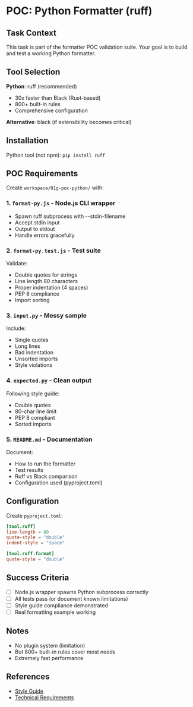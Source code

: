# POC: Python Formatter (ruff)

## Task Context
This task is part of the formatter POC validation suite. Your goal is to build and test a working Python formatter.

## Tool Selection
**Python**: ruff (recommended)
- 30x faster than Black (Rust-based)
- 800+ built-in rules
- Comprehensive configuration

**Alternative**: black (if extensibility becomes critical)

## Installation
Python tool (not npm): `pip install ruff`

## POC Requirements

Create `workspace/01g-poc-python/` with:

### 1. `format-py.js` - Node.js CLI wrapper
- Spawn ruff subprocess with --stdin-filename
- Accept stdin input
- Output to stdout
- Handle errors gracefully

### 2. `format-py.test.js` - Test suite
Validate:
- Double quotes for strings
- Line length 80 characters
- Proper indentation (4 spaces)
- PEP 8 compliance
- Import sorting

### 3. `input.py` - Messy sample
Include:
- Single quotes
- Long lines
- Bad indentation
- Unsorted imports
- Style violations

### 4. `expected.py` - Clean output
Following style guide:
- Double quotes
- 80-char line limit
- PEP 8 compliant
- Sorted imports

### 5. `README.md` - Documentation
Document:
- How to run the formatter
- Test results
- Ruff vs Black comparison
- Configuration used (pyproject.toml)

## Configuration
Create `pyproject.toml`:
```toml
[tool.ruff]
line-length = 80
quote-style = "double"
indent-style = "space"

[tool.ruff.format]
quote-style = "double"
```

## Success Criteria
- [ ] Node.js wrapper spawns Python subprocess correctly
- [ ] All tests pass (or document known limitations)
- [ ] Style guide compliance demonstrated
- [ ] Real formatting example working

## Notes
- No plugin system (limitation)
- But 800+ built-in rules cover most needs
- Extremely fast performance

## References
- [Style Guide](../../STYLE_GUIDE.md)
- [Technical Requirements](../technical-requirements.md)